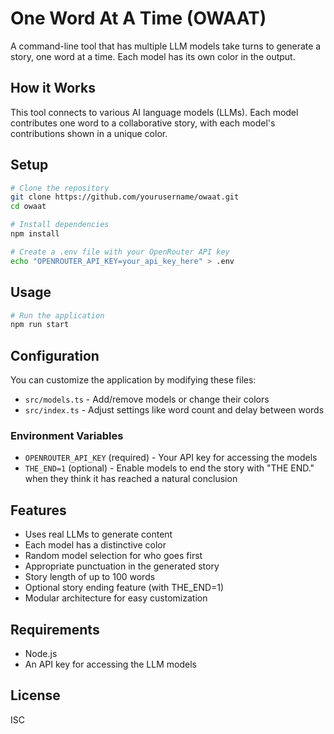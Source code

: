 # One Word At A Time (OWAAT)

A command-line tool that has multiple LLM models take turns to generate a story, one word at a time. Each model has its own color in the output.

## How it Works

This tool connects to various AI language models (LLMs). Each model contributes one word to a collaborative story, with each model's contributions shown in a unique color.

## Setup

```bash
# Clone the repository
git clone https://github.com/yourusername/owaat.git
cd owaat

# Install dependencies
npm install

# Create a .env file with your OpenRouter API key
echo "OPENROUTER_API_KEY=your_api_key_here" > .env
```

## Usage

```bash
# Run the application
npm run start
```

## Configuration

You can customize the application by modifying these files:

- `src/models.ts` - Add/remove models or change their colors
- `src/index.ts` - Adjust settings like word count and delay between words

### Environment Variables

- `OPENROUTER_API_KEY` (required) - Your API key for accessing the models
- `THE_END=1` (optional) - Enable models to end the story with "THE END." when they think it has reached a natural conclusion

## Features

- Uses real LLMs to generate content
- Each model has a distinctive color
- Random model selection for who goes first
- Appropriate punctuation in the generated story
- Story length of up to 100 words
- Optional story ending feature (with THE_END=1)
- Modular architecture for easy customization

## Requirements

- Node.js
- An API key for accessing the LLM models

## License

ISC